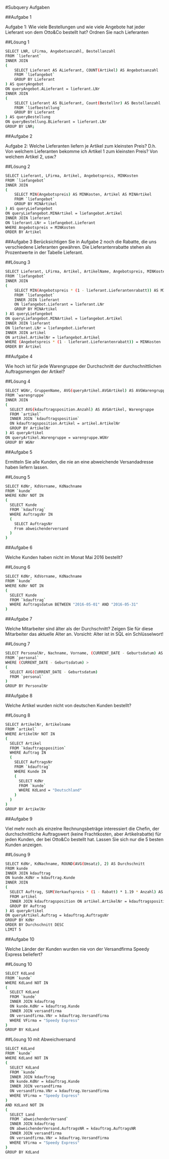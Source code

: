 #Subquery Aufgaben

##Aufgabe 1

Aufgabe 1:	Wie viele Bestellungen und wie viele Angebote hat jeder Lieferant von dem Otto&Co bestellt hat? Ordnen Sie nach Lieferanten

##Lösung 1
```bash
SELECT LNR, LFirma, Angebotsanzahl, Bestellanzahl  
FROM `lieferant` 
INNER JOIN 
(
    SELECT Lieferant AS ALieferant, COUNT(Artikel) AS Angebotsanzahl
    FROM `liefangebot`
    GROUP BY Lieferant
) AS queryAngebot 
ON queryAngebot.ALieferant = lieferant.LNr
INNER JOIN
(
    SELECT Lieferant AS BLieferant, Count(Bestellnr) AS Bestellanzahl
    FROM `liefbestellung`
    GROUP BY Lieferant
) AS queryBestellung
ON queryBestellung.BLieferant = lieferant.LNr
GROUP BY LNR;
```

##Aufgabe 2

Aufgabe 2:	Welche Lieferanten liefern je Artikel zum kleinsten Preis? D.h. Von welchem Lieferanten bekomme ich Artikel 1 zum kleinsten Preis? Von welchem Artikel 2, usw.?

##Lösung 2

```bash
SELECT Lieferant, LFirma, Artikel, Angebotspreis, MINKosten
FROM `liefangebot`
INNER JOIN
(
    SELECT MIN(Angebotspreis) AS MINKosten, Artikel AS MINArtikel
    FROM `liefangebot`
    GROUP BY MINArtikel
) AS queryLiefangebot
ON queryLiefangebot.MINArtikel = liefangebot.Artikel
INNER JOIN lieferant 
ON lieferant.LNr = liefangebot.Lieferant
WHERE Angebotspreis = MINKosten
ORDER BY Artikel
```

##Aufgabe 3
Berücksichtigen Sie in Aufgabe 2 noch die Rabatte, die uns verschiedene Lieferanten gewähren. Die Lieferantenrabatte stehen als Prozentwerte in der Tabelle Lieferant.

##Lösung 3

```bash
SELECT Lieferant, LFirma, Artikel, ArtikelName, Angebotspreis, MINKosten
FROM `liefangebot`
INNER JOIN
(
    SELECT MIN(Angebotspreis * (1 - lieferant.Lieferantenrabatt)) AS MINKosten, Artikel AS MINArtikel
    FROM `liefangebot`
    INNER JOIN lieferant
    ON liefangebot.Lieferant = lieferant.LNr
    GROUP BY MINArtikel
) AS queryLiefangebot
ON queryLiefangebot.MINArtikel = liefangebot.Artikel
INNER JOIN lieferant 
ON lieferant.LNr = liefangebot.Lieferant
INNER JOIN artikel
ON artikel.ArtikelNr = liefangebot.Artikel
WHERE (Angebotspreis * (1 - lieferant.Lieferantenrabatt)) = MINKosten
ORDER BY Artikel
```

##Aufgabe 4

Wie hoch ist für jede Warengruppe der Durchschnitt der durchschnittlichen Auftragsmengen der Artikel?

##Lösung 4

```bash
SELECT WGNr, GruppenName, AVG(queryArtikel.AVGArtikel) AS AVGWarengruppe
FROM `warengruppe`
INNER JOIN
(
  SELECT AVG(kdauftragsposition.Anzahl) AS AVGArtikel, Warengruppe
  FROM `artikel`
  INNER JOIN `kdauftragsposition`
  ON kdauftragsposition.Artikel = artikel.ArtikelNr
  GROUP BY ArtikelNr
) AS queryArtikel
ON queryArtikel.Warengruppe = warengruppe.WGNr
GROUP BY WGNr
```

##Aufgabe 5

Ermitteln Sie alle Kunden, die nie an eine abweichende Versandadresse haben liefern lassen.

##Lösung 5

```bash
SELECT KdNr, KdVorname, KdNachname
FROM `kunde`
WHERE KdNr NOT IN
(
  SELECT Kunde
  FROM `kdauftrag`
  WHERE AuftragsNr IN
  (
    SELECT AuftragsNr
    From abweichenderversand
  )
)
```

##Aufgabe 6

Welche Kunden haben nicht im Monat Mai 2016 bestellt? 

##Lösung 6

```bash
SELECT KdNr, KdVorname, KdNachname
FROM `kunde`
WHERE KdNr NOT IN
(
  SELECT Kunde
  FROM `kdauftrag`
  WHERE Auftragsdatum BETWEEN "2016-05-01" AND "2016-05-31"
)
```

##Aufgabe 7

Welche Mitarbeiter sind älter als der Durchschnitt? Zeigen Sie für diese Mitarbeiter das aktuelle Alter an. Vorsicht: Alter ist in SQL ein Schlüsselwort!

##Lösung 7

```bash
SELECT PersonalNr, Nachname, Vorname, (CURRENT_DATE - Geburtsdatum) AS MitarbeiterAlter
FROM `personal`
WHERE (CURRENT_DATE - Geburtsdatum) > 
(
  SELECT AVG(CURRENT_DATE - Geburtsdatum) 
  FROM `personal`
)
GROUP BY PersonalNr
```

##Aufgabe 8

Welche Artikel wurden nicht von deutschen Kunden bestellt?

##Lösung 8

```bash
SELECT ArtikelNr, Artikelname
FROM `artikel`
WHERE ArtikelNr NOT IN
(
  SELECT Artikel
  FROM `kdauftragsposition`
  WHERE Auftrag IN 
  (
    SELECT AuftragsNr
    FROM `kdauftrag`
    WHERE Kunde IN 
    (
      SELECT KdNr
      FROM `kunde`
      WHERE KdLand = "Deutschland"
    )
  )
)
GROUP BY ArtikelNr
```

##Aufgabe 9

Viel mehr noch als einzelne Rechnungsbeträge interessiert die Chefin, der durchschnittliche Auftragswert (keine Frachtkosten, aber Artikelrabatte) für jeden Kunden, der bei Otto&Co bestellt hat. Lassen Sie sich nur die 5 besten Kunden anzeigen. 

##Lösung 9

```bash
SELECT KdNr, KdNachname, ROUND(AVG(Umsatz), 2) AS Durchschnitt
FROM kunde
INNER JOIN kdauftrag
ON kunde.KdNr = kdauftrag.Kunde
INNER JOIN
(
  SELECT Auftrag, SUM(Verkaufspreis * (1 - Rabatt) * 1.19 * Anzahl) AS Umsatz
  FROM artikel
  INNER JOIN kdauftragsposition ON artikel.ArtikelNr = kdauftragsposition.Artikel
  GROUP BY Auftrag
) AS queryArtikel
ON queryArtikel.Auftrag = kdauftrag.AuftragsNr
GROUP BY KdNr
ORDER BY Durchschnitt DESC
LIMIT 5
```

##Aufgabe 10

Welche Länder der Kunden wurden nie von der Versandfirma Speedy Express beliefert?

##Lösung 10

```bash
SELECT KdLand
FROM `kunde`
WHERE KdLand NOT IN 
(
  SELECT KdLand
  FROM `kunde`
  INNER JOIN kdauftrag
  ON kunde.KdNr = kdauftrag.Kunde
  INNER JOIN versandfirma
  ON versandfirma.VNr = kdauftrag.Versandfirma
  WHERE VFirma = "Speedy Express"
)
GROUP BY KdLand
```

##Lösung 10 mit Abweichversand

```bash
SELECT KdLand
FROM `kunde`
WHERE KdLand NOT IN 
(
  SELECT KdLand
  FROM `kunde`
  INNER JOIN kdauftrag
  ON kunde.KdNr = kdauftrag.Kunde
  INNER JOIN versandfirma
  ON versandfirma.VNr = kdauftrag.Versandfirma
  WHERE VFirma = "Speedy Express"
) 
AND KdLand NOT IN 
(
  SELECT Land
  FROM `abweichenderVersand`
  INNER JOIN kdauftrag
  ON abweichenderVersand.AuftragsNR = kdauftrag.AuftragsNR
  INNER JOIN versandfirma
  ON versandfirma.VNr = kdauftrag.Versandfirma
  WHERE VFirma = "Speedy Express"
)
GROUP BY KdLand
```